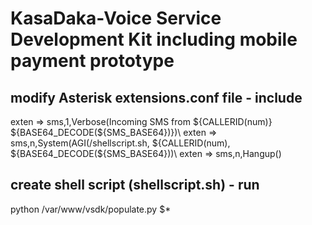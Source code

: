 # KasaDaka-Voice Service Development Kit including mobile payment prototype

## modify Asterisk extensions.conf file - include
exten => sms,1,Verbose(Incoming SMS from ${CALLERID(num)} ${BASE64_DECODE(${SMS_BASE64})})\\
exten => sms,n,System(AGI(/shellscript.sh, ${CALLERID(num), ${BASE64_DECODE(${SMS_BASE64}))\\
exten => sms,n,Hangup()

## create shell script (shellscript.sh) - run
python /var/www/vsdk/populate.py $*

